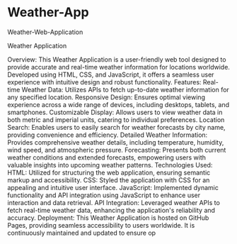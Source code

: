 # Weather-App
Weather-Web-Application

Weather Application 

Overview: This Weather Application is a user-friendly web tool designed to provide accurate and real-time weather information for locations worldwide. Developed using HTML, CSS, and JavaScript, it offers a seamless user experience with intuitive design and robust functionality.  Features:  Real-time Weather Data: Utilizes APIs to fetch up-to-date weather information for any specified location. Responsive Design: Ensures optimal viewing experience across a wide range of devices, including desktops, tablets, and smartphones. Customizable Display: Allows users to view weather data in both metric and imperial units, catering to individual preferences. Location Search: Enables users to easily search for weather forecasts by city name, providing convenience and efficiency. Detailed Weather Information: Provides comprehensive weather details, including temperature, humidity, wind speed, and atmospheric pressure. Forecasting: Presents both current weather conditions and extended forecasts, empowering users with valuable insights into upcoming weather patterns. Technologies Used:  HTML: Utilized for structuring the web application, ensuring semantic markup and accessibility. CSS: Styled the application with CSS for an appealing and intuitive user interface. JavaScript: Implemented dynamic functionality and API integration using JavaScript to enhance user interaction and data retrieval. API Integration: Leveraged weather APIs to fetch real-time weather data, enhancing the application's reliability and accuracy. Deployment: This Weather Application is hosted on GitHub Pages, providing seamless accessibility to users worldwide. It is continuously maintained and updated to ensure op
